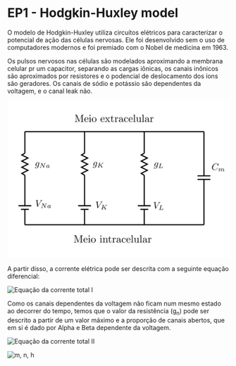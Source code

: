 # EP1 - Hodgkin-Huxley model

O modelo de Hodgkin-Huxley utiliza circuítos elétricos para caracterizar o
potencial de ação das células nervosas.
Ele foi desenvolvido sem o uso de computadores modernos e foi premiado com o
Nobel de medicina em 1963.

Os pulsos nervosos nas células são modelados aproximando a membrana celular pr
um capacitor, separando as cargas iônicas, os canais inônicos são aproximados
por resistores e o podencial de deslocamento dos íons são geradores.
Os canais de sódio e potássio são dependentes da voltagem, e o canal leak não.

![Esquema do circuíto](figures/circuit.png)

A partir disso, a corrente elétrica pode ser descrita com a seguinte equação
diferencial:

![Equação da corrente total I](https://latex.codecogs.com/png.image?\dpi{110}&space;\bg_white&space;I_{total}&space;=&space;C_m&space;\frac{dV_m}{dt}&space;&plus;&space;g_K&space;[V_m-V_K]&space;&plus;&space;g_{Na}[V_m-V_{Na}]&space;&plus;&space;g_L[V_m-V_L])

Como os canais dependentes da voltagem não ficam num mesmo estado ao decorrer
do tempo, temos que o valor da resistência (g<sub>n</sub>) pode ser descrito
a partir de um valor máximo e a proporção de canais abertos, que em si é dado
por Alpha e Beta dependente da voltagem.

![Equação da corrente total II](https://latex.codecogs.com/png.image?\dpi{110}&space;\bg_white&space;I_{total}=C_m\frac{dV_m}{dt}&plus;\overline{g_K}n^4[V_m-V_K]&plus;\overline{g_{Na}}m^3h[V_m-V_{Na}]&plus;g_L[V_m-V_L])

![m, n, h](https://latex.codecogs.com/png.image?\dpi{110}&space;\bg_white&space;\frac{dn}{dt}&space;=&space;\alpha_n(V_m)[1-n]&space;-&space;\beta_n(V_m)[n]&space;\\&space;\\&space;\frac{dm}{dt}&space;=&space;\alpha_m(V_m)[1-m]&space;-&space;\beta_m(V_m)[m]&space;\\&space;\\&space;\frac{dh}{dt}&space;=&space;\alpha_h(V_m)[1-h]&space;-&space;\beta_h(V_m)[h]&space;\\&space;\\)
